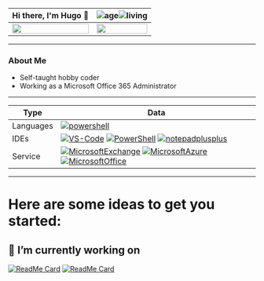 Hi there, I'm Hugo 👋 | ![age](https://img.shields.io/badge/age-29-blue?style=for-the-badge)![living](https://img.shields.io/badge/living-Lisbon-blue?style=for-the-badge) 
 ---|---
<img align="left" width="100%" src="https://github-readme-stats.vercel.app/api/top-langs/?username=llzektorll&theme=gotham&&include_repo=OB_Templates"> | <img align="right" width="100%" src="https://github-readme-stats.vercel.app/api?username=llzektorll&show_icons=true&theme=gotham">

 ---
 
### About Me
- Self-taught hobby coder
- Working as a Microsoft Office 365 Administrator
 
 ---
 
 Type                 | Data   
 -------------------------|------ 
 Languages          | [![powershell](https://img.shields.io/badge/-PowerShell-007ACC?style=for-the-badge&logo=powershell&logoColor=white)](#) 
 IDEs | [![VS-Code](https://img.shields.io/badge/-VS--code-007ACC?style=for-the-badge&logo=visualstudiocode&logoColor=white)](#) [![PowerShell](https://img.shields.io/badge/-PowerShell--ISE-007ACC?style=for-the-badge&logo=powershell&logoColor=white)](#) [![notepadplusplus](https://img.shields.io/badge/-Notepad++-007ACC?style=for-the-badge&logo=notepadplusplus&logoColor=white)](#) 
 Service | [![MicrosoftExchange](https://img.shields.io/badge/-Exchange-007ACC?style=for-the-badge&logo=MicrosoftExchange&logoColor=white)](#) [![MicrosoftAzure](https://img.shields.io/badge/-Azure%20AD-007ACC?style=for-the-badge&logo=MicrosoftAzure&logoColor=white)](#) [![MicrosoftOffice](https://img.shields.io/badge/-Office%20365-007ACC?style=for-the-badge&logo=MicrosoftOffice&logoColor=white)](#) 
  
 ---- 
   
 
 
 # Here are some ideas to get you started:
 ## 🔭 I’m currently working on 
 [![ReadMe Card](https://github-readme-stats.vercel.app/api/pin/?username=llZektorll&repo=OB_Template&theme=gotham)](https://github.com/llZektorll/OB_Template)
 [![ReadMe Card](https://github-readme-stats.vercel.app/api/pin/?username=llZektorll&repo=Office-365-PowerShell-Easy-Mode&theme=gotham)](https://github.com/llZektorll/Office-365-PowerShell-Easy-Mode)

<!--
**llZektorll/llZektorll** is a ✨ _special_ ✨ repository because its `README.md` (this file) appears on your GitHub profile.

Here are some ideas to get you started:

- 🔭 I’m currently working on ...
- 🌱 I’m currently learning ...
- 👯 I’m looking to collaborate on ...
- 🤔 I’m looking for help with ...
- 💬 Ask me about ...
- 📫 How to reach me: ...
- 😄 Pronouns: ...
- ⚡ Fun fact: ...
-->
